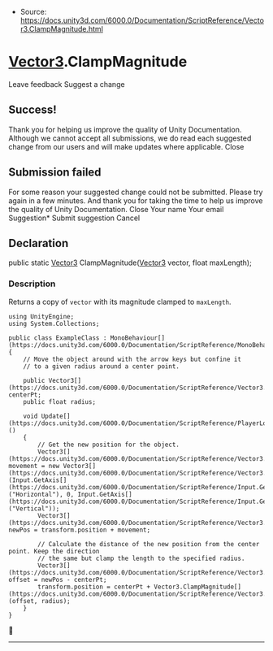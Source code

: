 * Source: https://docs.unity3d.com/6000.0/Documentation/ScriptReference/Vector3.ClampMagnitude.html

#  [Vector3](https://docs.unity3d.com/6000.0/Documentation/ScriptReference/Vector3.html).ClampMagnitude
Leave feedback
Suggest a change
## Success!
Thank you for helping us improve the quality of Unity Documentation. Although we cannot accept all submissions, we do read each suggested change from our users and will make updates where applicable.
Close
## Submission failed
For some reason your suggested change could not be submitted. Please <a>try again</a> in a few minutes. And thank you for taking the time to help us improve the quality of Unity Documentation.
Close
Your name Your email Suggestion* Submit suggestion
Cancel
## Declaration
public static [Vector3](https://docs.unity3d.com/6000.0/Documentation/ScriptReference/Vector3.html) ClampMagnitude([Vector3](https://docs.unity3d.com/6000.0/Documentation/ScriptReference/Vector3.html) vector, float maxLength); 
### Description
Returns a copy of `vector` with its magnitude clamped to `maxLength`.
```
using UnityEngine;
using System.Collections;  
  
public class ExampleClass : MonoBehaviour[](https://docs.unity3d.com/6000.0/Documentation/ScriptReference/MonoBehaviour.html)
{
    // Move the object around with the arrow keys but confine it
    // to a given radius around a center point.  
  
    public Vector3[](https://docs.unity3d.com/6000.0/Documentation/ScriptReference/Vector3.html) centerPt;
    public float radius;  
  
    void Update[](https://docs.unity3d.com/6000.0/Documentation/ScriptReference/PlayerLoop.Update.html)()
    {
        // Get the new position for the object.
        Vector3[](https://docs.unity3d.com/6000.0/Documentation/ScriptReference/Vector3.html) movement = new Vector3[](https://docs.unity3d.com/6000.0/Documentation/ScriptReference/Vector3.html)(Input.GetAxis[](https://docs.unity3d.com/6000.0/Documentation/ScriptReference/Input.GetAxis.html)("Horizontal"), 0, Input.GetAxis[](https://docs.unity3d.com/6000.0/Documentation/ScriptReference/Input.GetAxis.html)("Vertical"));
        Vector3[](https://docs.unity3d.com/6000.0/Documentation/ScriptReference/Vector3.html) newPos = transform.position + movement;  
  
        // Calculate the distance of the new position from the center point. Keep the direction
        // the same but clamp the length to the specified radius.
        Vector3[](https://docs.unity3d.com/6000.0/Documentation/ScriptReference/Vector3.html) offset = newPos - centerPt;
        transform.position = centerPt + Vector3.ClampMagnitude[](https://docs.unity3d.com/6000.0/Documentation/ScriptReference/Vector3.ClampMagnitude.html)(offset, radius);
    }
}

```

* * *
